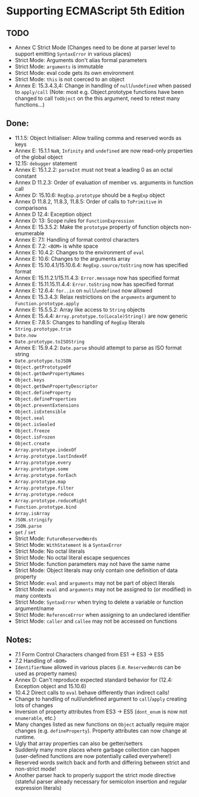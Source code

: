 # Supporting ECMAScript 5th Edition

## TODO
- Annex C Strict Mode (Changes need to be done at parser level to support emitting `SyntaxError` in various places)
- Strict Mode: Arguments don't alias formal parameters
- Strict Mode: `arguments` is immutable
- Strict Mode: eval code gets its own environment
- Strict Mode: `this` is not coerced to an object
- Annex E: 15.3.4.3,4: Change in handling of `null`/`undefined` when passed to `apply/call` (Note: most e.g. Object.prototype functions have been changed to call `ToObject` on the this argument, need to retest many functions...)

## Done:
- 11.1.5: Object Initialiser: Allow trailing comma and reserved words as keys
- Annex E: 15.1.1 `NaN`, `Infinity` and `undefined` are now read-only properties of the global object
- 12.15: `debugger` statement
- Annex E: 15.1.2.2: `parseInt` must not treat a leading 0 as an octal constant
- Annex D 11.2.3: Order of evaluation of member vs. arguments in function call
- Annex D: 15.10.6: `RegExp.prototype` should be a `RegExp` object
- Annex D 11.8.2, 11.8.3, 11.8.5: Order of calls to `ToPrimitive` in comparisons
- Annex D 12.4: Exception object
- Annex D: 13: Scope rules for `FunctionExpression`
- Annex E: 15.3.5.2: Make the `prototype` property of function objects non-enumerable
- Annex E: 7.1: Handling of format control characters
- Annex E: 7.2: `<BOM>` is white space
- Annex E: 10.4.2: Changes to the environment of `eval`
- Annex E: 10.6: Changes to the arguments array
- Annex E: 15.10.4.1/15.10.6.4: `RegExp.source/toString` now has specified format
- Annex E: 15.11.2.1/15.11.4.3: `Error.message` now has specified format
- Annex E: 15.11.15.11.4.4: `Error.toString` now has specified format
- Annex E: 12.6.4: `for..in` on `null`/`undefined` now allowed
- Annex E: 15.3.4.3: Relax restrictions on the `arguments` argument to `Function.prototype.apply`
- Annex E: 15.5.5.2: Array like access to `String` objects
- Annex E: 15.4.4: `Array.prototype.to(Locale)String()` are now generic
- Annex E: 7.8.5: Changes to handling of `RegExp` literals
- `String.prototype.trim`
- `Date.now`
- `Date.prototype.toISOString`
- Annex E: 15.9.4.2: `Date.parse` should attempt to parse as ISO format string
- `Date.prototype.toJSON`
- `Object.getPrototypeOf`
- `Object.getOwnPropertyNames`
- `Object.keys`
- `Object.getOwnPropertyDescriptor`
- `Object.defineProperty`
- `Object.defineProperties`
- `Object.preventExtensions`
- `Object.isExtensible`
- `Object.seal`
- `Object.isSealed`
- `Object.freeze`
- `Object.isFrozen`
- `Object.create`
- `Array.prototype.indexOf`
- `Array.prototype.lastIndexOf`
- `Array.prototype.every`
- `Array.prototype.some`
- `Array.prototype.forEach`
- `Array.prototype.map`
- `Array.prototype.filter`
- `Array.prototype.reduce`
- `Array.prototype.reduceRight`
- `Function.prototype.bind`
- `Array.isArray`
- `JSON.stringify`
- `JSON.parse`
- `get` / `set`
- Strict Mode: `FutureReservedWords`
- Strict Mode: `WithStatement` is a `SyntaxError`
- Strict Mode: No octal literals
- Strict Mode: No octal literal escape sequences
- Strict Mode: function parameters may not have the same name
- Strict Mode: Object literals may only contain one definition of data property
- Strict Mode: `eval` and `arguments` may not be part of object literals
- Strict Mode: `eval` and `arguments` may not be assigned to (or modified) in many contexts
- Strict Mode: `SyntaxError` when trying to delete a variable or function argument/name
- Strict Mode: `ReferenceError` when assigning to an undeclared identifier
- Strict Mode: `caller` and `callee` may not be accessed on functions

## Notes:
- 7.1 Form Control Characters changed from ES1 -> ES3 -> ES5
- 7.2 Handling of `<BOM>`
- `IdentifierName` allowed in various places (i.e. `ReservedWord`s can be used as property names)
- Annex D: Can't reproduce expected standard behavior for (12.4: Exception object and 15.10.6)
- 10.4.2 Direct calls to `eval` behave differently than indirect calls!
- Change to handling of null/undefined argument to `call`/`apply` creating lots of changes
- Inversion of property attributes from ES3 -> ES5 (`dont_enum` is now not `enumerable`, etc.)
- Many changes listed as new functions on `Object` actually require major changes (e.g. `defineProperty`). Property attributes can now change at runtime.
- Ugly that array properties can also be getter/setters
- Suddenly many more places where garbage collection can happen (user-defined functions are now potentially called everywhere!)
- Reserved words switch back and forth and differing between strict and non-strict mode!
- Another parser hack to properly support the strict mode directive
  (stateful parser already necessary for semicolon insertion and regular expression literals)
